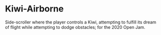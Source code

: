 # Kiwi-Airborne
 Side-scroller where the player controls a Kiwi, attempting to fulfill its dream of flight while attempting to dodge obstacles; for the 2020 Open Jam.
